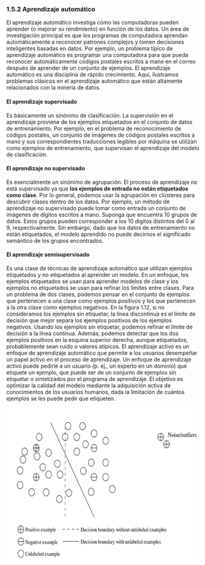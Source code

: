 ### 1.5.2 Aprendizaje automático 
El aprendizaje automático investiga cómo las computadoras pueden aprender (o mejorar su rendimiento) en función de los datos. Un área de investigación principal es que los programas de computadora aprendan automáticamente a reconocer patrones complejos y tomen decisiones inteligentes basadas en datos. Por ejemplo, un problema típico de aprendizaje automático es programar una computadora para que pueda reconocer automáticamente códigos postales escritos a mano en el correo después de aprender de un conjunto de ejemplos. El aprendizaje automático es una disciplina de rápido crecimiento. Aquí, ilustramos problemas clásicos en el aprendizaje automático que están altamente relacionados con la minería de datos. 
#### El aprendizaje supervisado 
Es básicamente un sinónimo de clasificación. La supervisión en el aprendizaje proviene de los ejemplos etiquetados en el conjunto de datos de entrenamiento. Por ejemplo, en el problema de reconocimiento de códigos postales, un conjunto de imágenes de códigos postales escritos a mano y sus correspondientes traducciones legibles por máquina se utilizan como ejemplos de entrenamiento, que supervisan el aprendizaje del modelo de clasificación.
#### El aprendizaje no supervisado 
Es esencialmente un sinónimo de agrupación. El proceso de aprendizaje no está supervisado ya que **los ejemplos de entrada no están etiquetados como clase**. Por lo general, podemos usar la agrupación en clústeres para descubrir clases dentro de los datos. Por ejemplo, un método de aprendizaje no supervisado puede tomar como entrada un conjunto de imágenes de dígitos escritos a mano. Suponga que encuentra 10 grupos de datos. Estos grupos pueden corresponder a los 10 dígitos distintos del 0 al 9, respectivamente. Sin embargo, dado que los datos de entrenamiento no están etiquetados, el modelo aprendido no puede decirnos el significado semántico de los grupos encontrados. 
#### El aprendizaje semisupervisado 
Es una clase de técnicas de aprendizaje automático que utilizan ejemplos etiquetados y no etiquetados al aprender un modelo. En un enfoque, los ejemplos etiquetados se usan para aprender modelos de clase y los ejemplos no etiquetados se usan para refinar los límites entre clases. Para un problema de dos clases, podemos pensar en el conjunto de ejemplos que pertenecen a una clase como ejemplos positivos y los que pertenecen a la otra clase como ejemplos negativos. En la figura 1.12, si no consideramos los ejemplos sin etiquetar, la línea discontinua es el límite de decisión que mejor separa los ejemplos positivos de los ejemplos negativos. Usando los ejemplos sin etiquetar, podemos refinar el límite de decisión a la línea continua. Además, podemos detectar que los dos ejemplos positivos en la esquina superior derecha, aunque etiquetados, probablemente sean ruido o valores atípicos. El aprendizaje activo es un enfoque de aprendizaje automático que permite a los usuarios desempeñar un papel activo en el proceso de aprendizaje. Un enfoque de aprendizaje activo puede pedirle a un usuario (p. ej., un experto en un dominio) que etiquete un ejemplo, que puede ser de un conjunto de ejemplos sin etiquetar o sintetizados por el programa de aprendizaje. El objetivo es optimizar la calidad del modelo mediante la adquisición activa de conocimientos de los usuarios humanos, dada la limitación de cuántos ejemplos se les puede pedir que etiqueten.

<img src="imgs\aprendizaje-semisupervisado.jpg" alt="drawing" width="500" height="400"/>
<!-- ![Figura 1.12 - Aprendizaje semi supervisado](imgs\aprendizaje-semisupervisado.jpg) -->